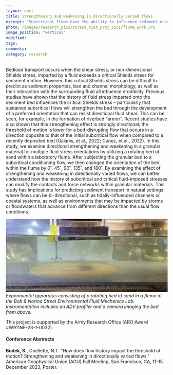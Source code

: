 ```yaml
---
layout: post
title: Strengthening and weakening in directionally varied flows
excerpt: "Subcritical flows have the ability to influence sediment erodibility, even if the grains themselves are not mobile. Here, we examine how the history of directional flows over a granular bed impacts the critical stress for sediment motion."
photo: /images/research_pics/stress_hist_proj_pics/flume_work.JPG
image_position: "vertical"
modified:
tags:
comments:
category: research
---
```


Bedload transport occurs when the shear stress, or non-dimensional Shields stress, imparted by a fluid exceeds a critical Shields stress for sediment motion. However, this critical Shields stress can be difficult to predict as sediment properties, bed and channel morphology, as well as their interaction with the surrounding fluid all influence erodibility. Previous studies have shown that the history of fluid stress imparted onto the sediment bed influences the critical Shields stress – particularly that sustained subcritical flows will strengthen the bed through the development of a preferred orientation that can resist directional fluid shear. This can be seen, for example, in the formation of riverbed “armor”. Recent studies have also shown that this strengthening effect is strongly directional; the threshold of motion is lower for a bed-disrupting flow that occurs in a direction opposite to that of the initial subcritical flow when compared to a recently deposited bed (Galanis, et al., 2022; Cúñez, et al., 2022). In this study, we examine directional strengthening and weakening in a granular material for multiple fluid stress orientations by utilizing a rotating bed of sand within a laboratory flume. After subjecting the granular bed to a subcritical conditioning flow, we then changed the orientation of the bed within the flume by 0˚, 45˚, 90˚, 135˚, and 180˚. By examining the effect of strengthening and weakening in directionally varied flows, we can better understand how the history of subcritical and critical fluid-imposed stresses can modify the contacts and force networks within granular materials. This study has implications for predicting sediment transport in natural settings where flows can be bi-directional, such as tidally-influenced channels or coastal systems, as well as environments that may be impacted by storms or floodwaters that advance from different directions than the usual flow conditions.

![experimental apparatus](/images/research_pics/stress_hist_proj_pics/clam_flume.jpg)
*Experimental apparatus consisting of a rotating bed of sand in a flume at the Bob & Norma Street Environmental Fluid Mechanics Lab. Instrumentation includes an ADV profiler and a camera imaging the bed from above.*
<!--- ![performing flume work](/images/research_pics/stress_hist_proj_pics/flume_work.JPG)
*Adjusting an instrument in the flume at the Bob & Norma Street Environmental Fluid Mechanics Lab [photo credit: Drew Bird Photography]*--->

This project is supported by the Army Research Office (ARO Award #W911NF-23-1-0032).

#### Conference Abstracts

**Bodek, S.**, Ouellette, N.T. "How does flow history impact the threshold of motion? Strengthening and weakening in directionally varied flows." American Geophysical Union (AGU) Fall Meeting, San Francisco, CA, 11-15 December 2023, Poster.

